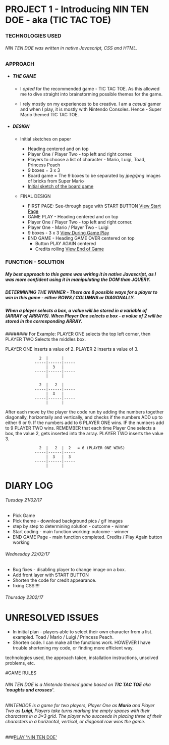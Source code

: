 # PROJECT 1 - Introducing NIN TEN DOE - aka (TIC TAC TOE)

### TECHNOLOGIES USED

###### NIN TEN DOE was written in native Javascript, CSS and HTML.


### APPROACH

* ##### THE GAME
  *  I *opted* for the recommended game - TIC TAC TOE. As this allowed me to dive straight into brainstorming possible themes for the game.

  * I rely mostly on my experiences to be creative. I am a *casual* gamer and when I play, it is mostly with Nintendo Consoles. Hence - Super Mario themed TIC TAC TOE.

* ##### DESIGN
  * Initial sketches on paper
    * Heading centered and on top
    * Player One / Player Two - top left and right corner.
    * Players to choose a list of character - Mario, Luigi, Toad, Princess Peach
    * 9 boxes = 3 x 3
    * Board game = The 9 boxes to be separated by *jpeg/png* images of bricks from Super Mario
    * [Initial sketch of the board game](https://github.com/bazzat10/Projects/blob/master/Project1/Images/Draft1.jpg)

  * FINAL DESIGN
    * FIRST PAGE: See-through page with START BUTTON [View Start Page](https://github.com/bazzat10/Projects/blob/master/Project1/Images/start.png)
    * GAME PLAY - Heading centered and on top
    * Player One / Player Two - top left and right corner.
    * Player One - Mario / Player Two - Luigi
    * 9 boxes - 3 x 3 [View During Game Play](https://github.com/bazzat10/Projects/blob/master/Project1/Images/gameplay.png)
    * END GAME - Heading GAME OVER centered on top
      * Button PLAY AGAIN centered
      * Credits rolling [View End of Game](https://github.com/bazzat10/Projects/blob/master/Project1/Images/endgame.png)


### FUNCTION - SOLUTION
##### My best approach to this game was writing it in native Javascript, as I was more confident using it in manipulating the DOM than JQUERY.

##### DETERMINING THE WINNER - There are 8 possible ways for a player to win in this game - either ROWS / COLUMNS or DIAGONALLY.
##### When a player selects a box, a *value* will be stored in a variable of (ARRAY of ARRAYS). When Player One selects a box - a value of 2 will be stored in the corresponding ARRAY.
######## For Example: PLAYER ONE selects the top left corner, then PLAYER TWO Selects the middles box.

PLAYER ONE inserts a value of 2.
PLAYER 2 inserts a value of 3.


                   2  |      |            
                 -----|------|-----
                      |  3   |
                 -----|------|-----
                      |      |

                   2  |   2  |
                 -----|------|-----
                      |  3   |
                 -----|------|-----
                      |      |


After each move by the player the code run by adding the numbers together diagonally, horizontally and vertically, and checks if the numbers ADD up to either 6 or 9. If the numbers add to 6 PLAYER ONE wins. IF the numbers add to 9 PLAYER TWO wins. REMEMBER that each time Player One selects a box, the value 2, gets inserted into the array. PLAYER TWO inserts the value 3.


                   2  |   2  |  2   = 6 (PLAYER ONE WINS)
                 -----|------|-----
                      |  3   |  3
                 -----|------|-----
                      |      |






# DIARY LOG
###### Tuesday 21/02/17
  * Pick Game
  * Pick theme - download background pics / gif images
  * step by step to determining solution - outcome - winner
  * Start coding - main function working: outcome - winner
  * END GAME Page - main function completed. Credits / Play Again button working
###### Wednesday 22/02/17
  * Bug fixes - disabling player to change image on a box.
  * Add front layer with START BUTTON
  * Shorten the code for credit appearance.
  * fixing CSS!!!!
###### Thursday 2302/17



# UNRESOLVED ISSUES
* In initial plan - players able to select their own character from a list. exampled. Toad / Mario / Luigi / Princess Peach.
* Shorten code. I can make all the functions work. HOWEVER I have trouble shortening my code, or finding more efficient way.




technologies used, the approach taken, installation instructions, unsolved problems, etc.






#GAME RULES
###### NIN TEN DOE is a Nintendo themed game based on **TIC TAC TOE** aka **'noughts and crosses'**.

###### NINTENDOE is a game for two players, Player One as **Mario** and Player Two as **Luigi**, Players take turns marking the empty spaces with their characters in a 3×3 grid. The player who succeeds in placing three of their *characters* in a horizontal, vertical, or diagonal row wins the game.


###[PLAY 'NIN TEN DOE'](https://bazzat10.github.io/Projects/Project1/)
